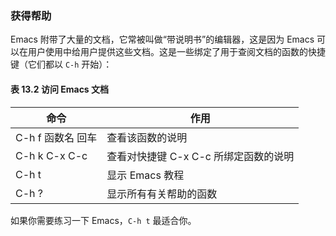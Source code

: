 ### 获得帮助

Emacs 附带了大量的文档，它常被叫做“带说明书”的编辑器，这是因为 Emacs 可以在用户使用中给用户提供这些文档。这是一些绑定了用于查阅文档的函数的快捷键（它们都以 `C-h` 开始）：

#### 表 13.2 访问 Emacs 文档

| 命令              | 作用                                  |
| ----------------- | ------------------------------------- |
| C-h f 函数名 回车 | 查看该函数的说明                      |
| C-h k C-x C-c     | 查看对快捷键 C-x C-c 所绑定函数的说明 |
| C-h t             | 显示 Emacs 教程                       |
| C-h ?             | 显示所有有关帮助的函数                |

如果你需要练习一下 Emacs，`C-h t` 最适合你。
